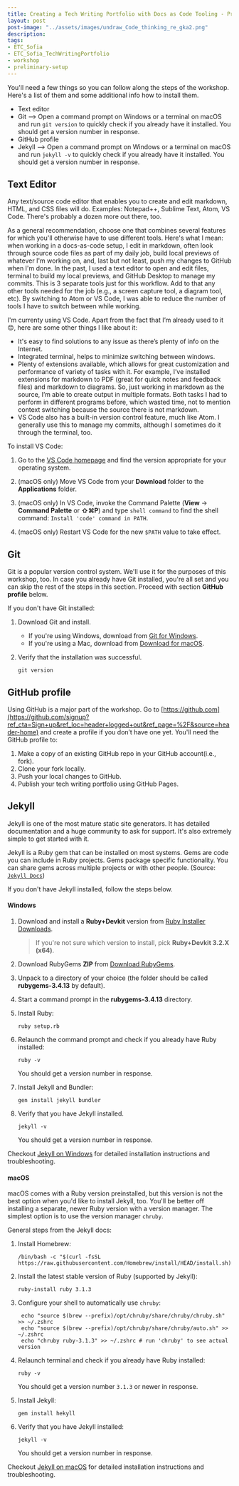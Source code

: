 ```yaml
---
title: Creating a Tech Writing Portfolio with Docs as Code Tooling - Preliminary Setup
layout: post
post-image: "../assets/images/undraw_Code_thinking_re_gka2.png"
description: 
tags:
- ETC_Sofia
- ETC_Sofia_TechWritingPortfolio
- workshop
- preliminary-setup
---
```


You'll need a few things so you can follow along the steps of the workshop. Here's a list of them and some additional info how to install them.

- Text editor
- Git --> Open a command prompt on Windows or a terminal on macOS and run `git version` to quickly check if you already have it installed. You should get a version number in response.
- GitHub profile
- Jekyll --> Open a command prompt on Windows or a terminal on macOS and run `jekyll -v` to quickly check if you already have it installed. You should get a version number in response.

## Text Editor

Any text/source code editor that enables you to create and edit markdown, HTML, and CSS files will do. Examples: Notepad++, Sublime Text, Atom, VS Code. There's probably a dozen more out there, too. 

As a general recommendation, choose one that combines several features for which you'll otherwise have to use different tools. Here's what I mean: when working in a docs-as-code setup, I edit in markdown, often look through source code files as part of my daily job, build local previews of whatever I'm working on, and, last but not least, push my changes to GitHub when I'm done. In the past, I used a text editor to open and edit files, terminal to build my local previews, and GitHub Desktop to manage my commits. This is 3 separate tools just for this workflow. Add to that any other tools needed for the job (e.g., a screen capture tool, a diagram tool, etc). By switching to Atom or VS Code, I was able to reduce the number of tools I have to switch between while working. 

I'm currenty using VS Code. Apart from the fact that I’m already used to it 😊, here are some other things I like about it:

- It's easy to find solutions to any issue as there’s plenty of info on the Internet.
- Integrated terminal, helps to minimize switching between windows.
- Plenty of extensions available, which allows for great customization and performance of variety of tasks with it. For example, I’ve installed extensions for markdown to PDF (great for quick notes and feedback files) and markdown to diagrams. So, just working in markdown as the source, I’m able to create output in multiple formats. Both tasks I had to perform in different programs before, which wasted time, not to mention context switching because the source there is not markdown.
- VS Code also has a built-in version control feature, much like Atom. I generally use this to manage my commits, although I sometimes do it through the terminal, too. 

To install VS Code:

1. Go to the [VS Code homepage](https://code.visualstudio.com/) and find the version appropriate for your operating system.

1. (macOS only) Move VS Code from your **Download** folder to the **Applications** folder.

2. (macOS only) In VS Code, invoke the Command Palette (**View** &rarr; **Command Palette** or **⇧⌘P**) and type `shell command` to find the shell command: `Install 'code' command in PATH`.

3. (macOS only) Restart VS Code for the new `$PATH` value to take effect.

## Git

Git is a popular version control system. We'll use it for the purposes of this workshop, too. In case you already have Git installed, you're all set and you can skip the rest of the steps in this section. Proceed with section **GitHub profile** below.

If you don't have Git installed:

1. Download Git and install.

    - If you're using Windows, download from [Git for Windows](https://gitforwindows.org/). 
    - If you're using a Mac, download from [Download for macOS](https://git-scm.com/download/mac).

2. Verify that the installation was successful.

    ```
    git version
    ```


## GitHub profile

Using GitHub is a major part of the workshop. Go to [https://github.com](https://github.com/signup?ref_cta=Sign+up&ref_loc=header+logged+out&ref_page=%2F&source=header-home) and create a profile if you don’t have one yet. You'll need the GitHub profile to:

1. Make a copy of an existing GitHub repo in your GitHub account(i.e., fork).
2. Clone your fork locally.
3. Push your local changes to GitHub.
4. Publish your tech writing portfolio using GitHub Pages.

## Jekyll

Jekyll is one of the most mature static site generators. It has detailed documentation and a huge community to ask for support. It's also extremely simple to get started with it.

Jekyll is a Ruby gem that can be installed on most systems. Gems are code you can include in Ruby projects. Gems package specific functionality. You can share gems across multiple projects or with other people. (Source: [`Jekyll Docs`](https://jekyllrb.com/docs/))

If you don't have Jekyll installed, follow the steps below.

#### Windows
 
1. Download and install a **Ruby+Devkit** version from [Ruby Installer Downloads](https://rubyinstaller.org/downloads/). 

    > If you're not sure which version to install, pick **Ruby+Devkit 3.2.X (x64)**.

2. Download RubyGems **ZIP** from [Download RubyGems](https://rubygems.org/pages/download).

3. Unpack to a directory of your choice (the folder should be called **rubygems-3.4.13** by default).

4. Start a command prompt in the **rubygems-3.4.13** directory.

5. Install Ruby:

    ```
    ruby setup.rb
    ```

6. Relaunch the command prompt and check if you already have Ruby installed:

    ```
    ruby -v
    ```

    You should get a version number in response.


1. Install Jekyll and Bundler:

    ```
    gen install jekyll bundler
    ```


3. Verify that you have Jekyll installed.

    ```
    jekyll -v
    ```

    You should get a version number in response.


Checkout [Jekyll on Windows](https://jekyllrb.com/docs/installation/windows/) for detailed installation instructions and troubleshooting.


#### macOS

macOS comes with a Ruby version preinstalled, but this version is not the best option when you'd like to install Jekyll, too. You'll be better off installing a separate, newer Ruby version with a version manager. The simplest option is to use the version manager `chruby`. 

General steps from the Jekyll docs:

1. Install Homebrew:

    ```
    /bin/bash -c "$(curl -fsSL https://raw.githubusercontent.com/Homebrew/install/HEAD/install.sh)"
    ```


2. Install the latest stable version of Ruby (supported by Jekyll):

    ```
    ruby-install ruby 3.1.3
    ```

3. Configure your shell to automatically use `chruby`:

   ``` 
    echo "source $(brew --prefix)/opt/chruby/share/chruby/chruby.sh" >> ~/.zshrc
    echo "source $(brew --prefix)/opt/chruby/share/chruby/auto.sh" >> ~/.zshrc
    echo "chruby ruby-3.1.3" >> ~/.zshrc # run 'chruby' to see actual version
    ```
    
4. Relaunch terminal and check if you already have Ruby installed:

    ```
    ruby -v
    ```

    You should get a version number `3.1.3` or newer in response.

1. Install Jekyll:

    ```
    gem install hekyll
    ```




3. Verify that you have Jekyll installed:

    ```
    jekyll -v
    ```

    You should get a version number in response.

Checkout [Jekyll on macOS](https://jekyllrb.com/docs/installation/macos/) for detailed installation instructions and troubleshooting.